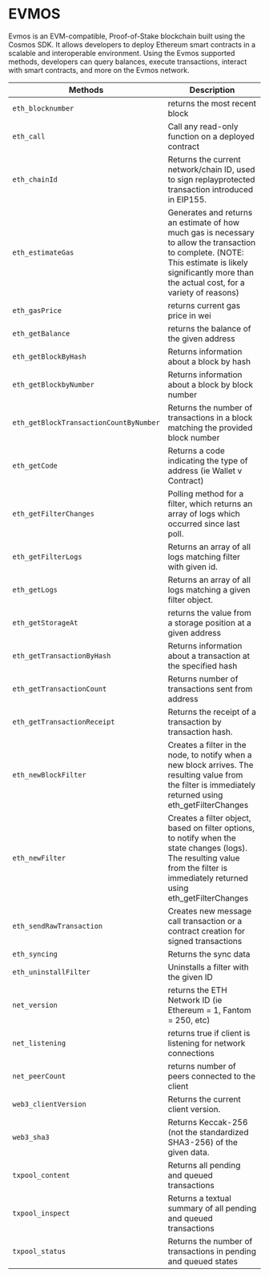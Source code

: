# EVMOS

Evmos is an EVM-compatible, Proof-of-Stake blockchain built using the Cosmos SDK. It allows developers to deploy Ethereum smart contracts in a scalable and interoperable environment. Using the Evmos supported methods, developers can query balances, execute transactions, interact with smart contracts, and more on the Evmos network.

| Methods | Description |
| --- | --- |
| `eth_blocknumber` | returns the most recent block |
| `eth_call` | Call any read-only function on a deployed contract |
| `eth_chainId` | Returns the current network/chain ID, used to sign replayprotected transaction introduced in EIP155. |
| `eth_estimateGas` | Generates and returns an estimate of how much gas is necessary to allow the transaction to complete. (NOTE: This estimate is likely significantly more than the actual cost, for a variety of reasons) |
| `eth_gasPrice` | returns current gas price in wei |
| `eth_getBalance` | returns the balance of the given address |
| `eth_getBlockByHash` | Returns information about a block by hash |
| `eth_getBlockbyNumber` | Returns information about a block by block number |
| `eth_getBlockTransactionCountByNumber` | Returns the number of transactions in a block matching the provided block number |
| `eth_getCode` | Returns a code indicating the type of address (ie Wallet v Contract) |
| `eth_getFilterChanges` | Polling method for a filter, which returns an array of logs which occurred since last poll. |
| `eth_getFilterLogs` | Returns an array of all logs matching filter with given id. |
| `eth_getLogs` | Returns an array of all logs matching a given filter object. |
| `eth_getStorageAt` | returns the value from a storage position at a given address |
| `eth_getTransactionByHash` | Returns information about a transaction at the specified hash |
| `eth_getTransactionCount` | Returns number of transactions sent from address |
| `eth_getTransactionReceipt` | Returns the receipt of a transaction by transaction hash. |
| `eth_newBlockFilter` | Creates a filter in the node, to notify when a new block arrives. The resulting value from the filter is immediately returned using eth_getFilterChanges |
| `eth_newFilter` | Creates a filter object, based on filter options, to notify when the state changes (logs). The resulting value from the filter is immediately returned using eth_getFilterChanges |
| `eth_sendRawTransaction` | Creates new message call transaction or a contract creation for signed transactions |
| `eth_syncing` | Returns the sync data |
| `eth_uninstallFilter` | Uninstalls a filter with the given ID |
| `net_version` | returns the ETH Network ID (ie Ethereum = 1, Fantom = 250, etc) |
| `net_listening` | returns true if client is listening for network connections |
| `net_peerCount` | returns number of peers connected to the client |
| `web3_clientVersion` | Returns the current client version. |
| `web3_sha3` | Returns Keccak-256 (not the standardized SHA3-256) of the given data. |
| `txpool_content` | Returns all pending and queued transactions |
| `txpool_inspect` | Returns a textual summary of all pending and queued transactions |
| `txpool_status` | Returns the number of transactions in pending and queued states |
